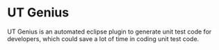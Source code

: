 UT Genius
=========
UT Genius is an automated eclipse plugin to generate unit test code for developers, which could save a lot of time in coding unit test code.


